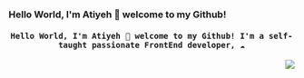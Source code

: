 ### Hello World, I'm Atiyeh 👋 welcome to my Github!
<h4 align="center"><samp> Hello World, I'm Atiyeh 👋 welcome to my Github! I'm a self-taught passionate FrontEnd developer,  ☁️ </samp></h4>
<p align="center"><img align="right" src="https://media.giphy.com/media/L1R1tvI9svkIWwpVYr/giphy.gif" />
</p>


